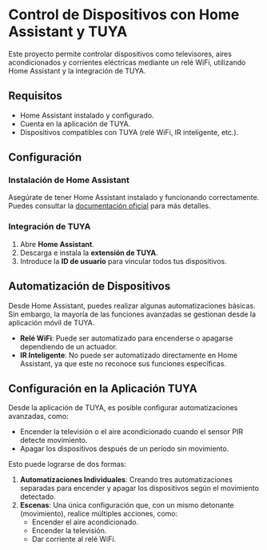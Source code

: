 


# Control de Dispositivos con Home Assistant y TUYA

Este proyecto permite controlar dispositivos como televisores, aires acondicionados y corrientes eléctricas mediante un relé WiFi, utilizando Home Assistant y la integración de TUYA.

## Requisitos

- Home Assistant instalado y configurado.
- Cuenta en la aplicación de TUYA.
- Dispositivos compatibles con TUYA (relé WiFi, IR inteligente, etc.).

## Configuración

### Instalación de Home Assistant
Asegúrate de tener Home Assistant instalado y funcionando correctamente. Puedes consultar la [documentación oficial](https://www.home-assistant.io/) para más detalles.

### Integración de TUYA

1. Abre **Home Assistant**.
2. Descarga e instala la **extensión de TUYA**.
3. Introduce la **ID de usuario** para vincular todos tus dispositivos.

## Automatización de Dispositivos

Desde Home Assistant, puedes realizar algunas automatizaciones básicas. Sin embargo, la mayoría de las funciones avanzadas se gestionan desde la aplicación móvil de TUYA.

- **Relé WiFi**: Puede ser automatizado para encenderse o apagarse dependiendo de un actuador.
- **IR Inteligente**: No puede ser automatizado directamente en Home Assistant, ya que este no reconoce sus funciones específicas.

## Configuración en la Aplicación TUYA

Desde la aplicación de TUYA, es posible configurar automatizaciones avanzadas, como:

- Encender la televisión o el aire acondicionado cuando el sensor PIR detecte movimiento.
- Apagar los dispositivos después de un período sin movimiento.

Esto puede lograrse de dos formas:

1. **Automatizaciones Individuales**: Creando tres automatizaciones separadas para encender y apagar los dispositivos según el movimiento detectado.
2. **Escenas**: Una única configuración que, con un mismo detonante (movimiento), realice múltiples acciones, como:
   - Encender el aire acondicionado.
   - Encender la televisión.
   - Dar corriente al relé WiFi.



